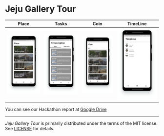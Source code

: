 # Jeju Gallery Tour

| Place | Tasks | Coin | TimeLine |
|  :--:  | :--:  | :--: | :--: |
| ![](public/preview/Place&#32;-&#32;Pixel&#32;X2-38.png) | ![](public/preview/Tasks&#32;-&#32;Pixel&#32;X2-41.png) | ![](public/preview/Coin&#32;-&#32;Pixel&#32;X2-44.png) | ![](public/preview/TimeLine&#32;-&#32;Pixel&#32;X2-47.png)

You can see our Hackathon report at [Google Drive](https://drive.google.com/file/d/1AxBilI6K2by9oiyLKHhfVQzRoDmbw1bt/view?usp=sharing)

---

*Jeju Gallery Tour* is primarily distributed under the terms of the MIT license. See [LICENSE](./LICENSE) for details.

